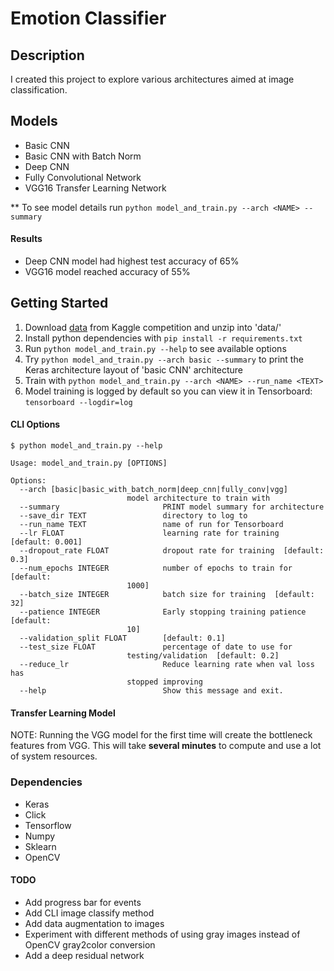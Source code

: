# Emotion Classifier

## Description
I created this project to explore various architectures aimed at image classification.

## Models
* Basic CNN
* Basic CNN with Batch Norm
* Deep CNN
* Fully Convolutional Network
* VGG16 Transfer Learning Network

** To see model details run ```python model_and_train.py --arch <NAME> --summary```

#### Results
- Deep CNN model had highest test accuracy of 65%
- VGG16 model reached accuracy of 55%

## Getting Started
1. Download [data](https://www.kaggle.com/c/challenges-in-representation-learning-facial-expression-recognition-challenge/data)  from Kaggle competition and unzip into 'data/'
2. Install python dependencies with ```pip install -r requirements.txt```
3. Run ```python model_and_train.py --help``` to see available options
4. Try ```python model_and_train.py --arch basic --summary``` to print the Keras architecture layout of 'basic CNN' architecture
5. Train with ```python model_and_train.py --arch <NAME> --run_name <TEXT>```
6. Model training is logged by default so you can view it in Tensorboard: ```tensorboard --logdir=log```

#### CLI Options
	$ python model_and_train.py --help

	Usage: model_and_train.py [OPTIONS]

	Options:
	  --arch [basic|basic_with_batch_norm|deep_cnn|fully_conv|vgg]
			                  model architecture to train with
	  --summary                       PRINT model summary for architecture
	  --save_dir TEXT                 directory to log to
	  --run_name TEXT                 name of run for Tensorboard
	  --lr FLOAT                      learning rate for training  [default: 0.001]
	  --dropout_rate FLOAT            dropout rate for training  [default: 0.3]
	  --num_epochs INTEGER            number of epochs to train for  [default:
			                  1000]
	  --batch_size INTEGER            batch size for training  [default: 32]
	  --patience INTEGER              Early stopping training patience  [default:
			                  10]
	  --validation_split FLOAT        [default: 0.1]
	  --test_size FLOAT               percentage of date to use for
			                  testing/validation  [default: 0.2]
	  --reduce_lr                     Reduce learning rate when val loss has
			                  stopped improving
	  --help                          Show this message and exit.

#### Transfer Learning Model
NOTE: Running the VGG model for the first time will create the bottleneck features from VGG. This will take **several minutes** to compute and use a lot of system resources.

### Dependencies
* Keras
* Click
* Tensorflow
* Numpy
* Sklearn
* OpenCV

#### TODO
- Add progress bar for events
- Add CLI image classify method
- Add data augmentation to images
- Experiment with different methods of using gray images instead of OpenCV gray2color conversion
- Add a deep residual network
